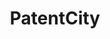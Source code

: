 ---
api_or_bulk_downloads: coming soon
code: https://github.com/Antoberge/patent_city
contributors: Antonin Bergeaud, Cyril Verluise
cost: None
description: PatentCity is a dataset on the location of patentees since the 19th century
  in Germany, France, Great Britain and the United States of America. Beta available
  for test! Drop us a mail if you are interested in becoming a beta tester.
last_edit: Mon, 19 Jun 2023 16:35:14 GMT
location: https://mailchi.mp/e0495246a573/patentcity
maintained_by: Antonin Bergeaud
open_access: 'FALSE'
shortname: patentcity
tags:
- location of inventors
- geography
- Europe
- United States
title: PatentCity
uuid: 131e13f8-342c-4dd7-a3e6-fbf5a5ba6a5c
versioning: 'FALSE'
---